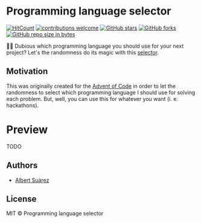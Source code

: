 # Programming language selector

[![HitCount](http://hits.dwyl.io/AlbertSuarez/programming-language-selector.svg)](http://hits.dwyl.io/AlbertSuarez/programming-language-selector)
[![contributions welcome](https://img.shields.io/badge/contributions-welcome-brightgreen.svg?style=flat)](https://github.com/AlbertSuarez/programming-language-selector)
[![GitHub stars](https://img.shields.io/github/stars/AlbertSuarez/programming-language-selector.svg)](https://GitHub.com/AlbertSuarez/programming-language-selector/stargazers/)
[![GitHub forks](https://img.shields.io/github/forks/AlbertSuarez/programming-language-selector.svg)](https://GitHub.com/AlbertSuarez/programming-language-selector/network/)
[![GitHub repo size in bytes](https://img.shields.io/github/repo-size/AlbertSuarez/programming-language-selector.svg)](https://github.com/AlbertSuarez/programming-language-selector)

👩‍💻 Dubious which programming language you should use for your next project? Let's the randomness do its magic with this [selector](https://asuarez.dev/programming-language-selector).

## Motivation

This was originally created for the [Advent of Code](https://adventofcode.com/) in order to let the randomness to select which programming language I should use for solving each problem. But, well, you can use this for whatever you want (i. e. hackathons).

# Preview

TODO

## Authors

- [Albert Suàrez](https://github.com/AlbertSuarez)

## License

MIT © Programming language selector

